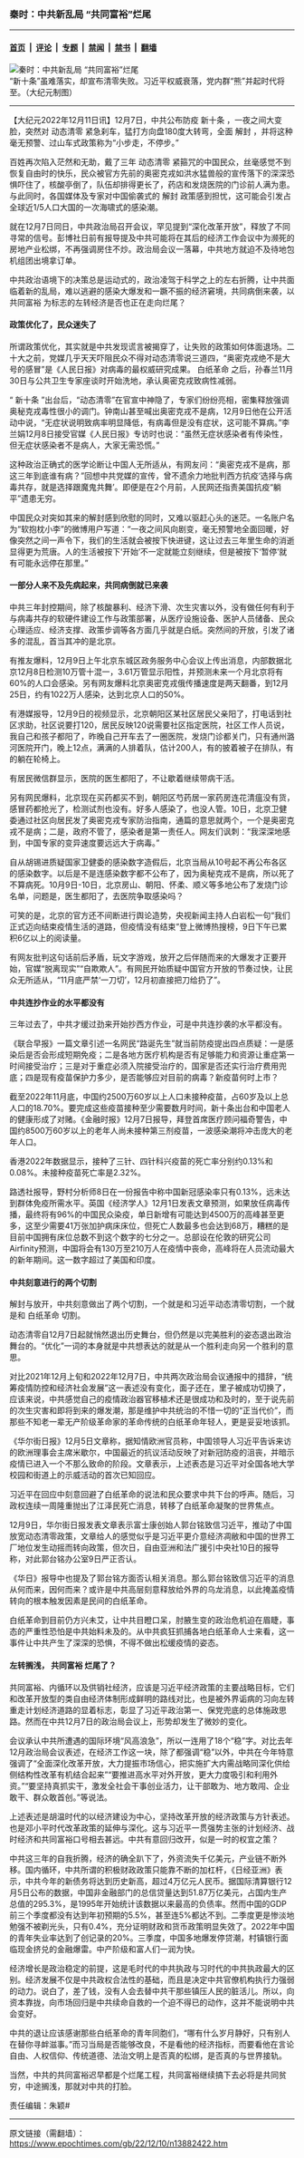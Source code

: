 ### 秦时：中共新乱局 “共同富裕”烂尾

---

#### [首页](../../../..?n13882422) &nbsp;|&nbsp; [评论](../../../../../epoch-comment?n13882422) &nbsp;|&nbsp; [专题](../../../../../epoch-special?n13882422) &nbsp;|&nbsp; [禁闻](../../../../../epoch-news?n13882422) &nbsp;|&nbsp; [禁书](../../../../../books?n13882422) &nbsp;|&nbsp; [翻墙](https://github.com/gfw-breaker/nogfw/blob/master/README.md?n13882422)


<div><img alt="秦时：中共新乱局 “共同富裕”烂尾" class="attachment-djy_600_400 size-djy_600_400 wp-post-image" src="https://i.epochtimes.com/assets/uploads/2022/12/id13881007-cbeb913c0bc0f3d6a1b5635de44f7cfd-600x400.jpg"/>
<div class="caption">
 “新十条”虽难落实，却宣布清零失败。习近平权威衰落，党内群“熊”并起时代将至。（大纪元制图）
</div></div><hr/><div class="post_content" id="artbody" itemprop="articleBody">
 <!-- article content begin -->
 <p>
  【大纪元2022年12月11日讯】12月7日，中共公布防疫
  <ok href="https://www.epochtimes.com/gb/tag/%E6%96%B0%E5%8D%81%E6%9D%A1.html">
   新十条
  </ok>
  ，一夜之间大变脸，突然对
  <ok href="https://www.epochtimes.com/gb/tag/%E5%8A%A8%E6%80%81%E6%B8%85%E9%9B%B6.html">
   动态清零
  </ok>
  紧急刹车，猛打方向盘180度大转弯，全面
  <ok href="https://www.epochtimes.com/gb/tag/%E8%A7%A3%E5%B0%81.html">
   解封
  </ok>
  ，并将这种毫无预警、过山车式政策称为“小步走，不停步。”
 </p>
 <p>
  百姓再次陷入茫然和无助，戴了三年
  <ok href="https://www.epochtimes.com/gb/tag/%E5%8A%A8%E6%80%81%E6%B8%85%E9%9B%B6.html">
   动态清零
  </ok>
  紧箍咒的中国民众，丝毫感觉不到恢复自由时的快乐，民众被官方先前的奥密克戎如洪水猛兽般的宣传落下的深深恐惧吓住了，核酸亭倒了，队伍却排得更长了，药店和发烧医院的门诊前人满为患。与此同时，各国媒体及专家对中国偷袭式的
  <ok href="https://www.epochtimes.com/gb/tag/%E8%A7%A3%E5%B0%81.html">
   解封
  </ok>
  政策感到担忧，这可能会引发占全球近1/5人口大国的一次海啸式的感染潮。
 </p>
 <p>
  就在12月7日同日，中共政治局召开会议，罕见提到“深化改革开放”，释放了不同寻常的信号。彭博社日前有报导提及中共可能将在其后的经济工作会议中为濒死的房地产业松绑，不再强调房住不炒。政治局会议一落幕，中共地方就迫不及待地包机组团出境拿订单。
 </p>
 <p>
  中共政治语境下的决策总是运动式的，政治凌驾于科学之上的左右折腾，让中共面临着新的乱局，难以逃避的感染大爆发和一蹶不振的经济窘境，共同病倒来袭，以
  <ok href="https://www.epochtimes.com/gb/tag/%E5%85%B1%E5%90%8C%E5%AF%8C%E8%A3%95.html">
   共同富裕
  </ok>
  为标志的左转经济是否也正在走向烂尾？
 </p>
 <h4>
  政策优化了，民众迷失了
 </h4>
 <p>
  所谓政策优化，其实就是中共发现谎言被揭穿了，让失败的政策如何体面退场。二十大之前，党媒几乎天天吓阻民众不得对动态清零说三道四，“奥密克戎绝不是大号的感冒”是《人民日报》对病毒的最权威研究成果。
  <ok href="https://www.epochtimes.com/gb/tag/%E7%99%BD%E7%BA%B8%E9%9D%A9%E5%91%BD.html">
   白纸革命
  </ok>
  之后，孙春兰11月30日与公共卫生专家座谈时开始洗地，承认奥密克戎致病性减弱。
 </p>
 <p>
  “
  <ok href="https://www.epochtimes.com/gb/tag/%E6%96%B0%E5%8D%81%E6%9D%A1.html">
   新十条
  </ok>
  ”出台后，“动态清零”在官宣中神隐了，专家们纷纷亮相，密集释放强调奥秘克戎毒性很小的调门。钟南山甚至喊出奥密克戎不是病，12月9日他在公开活动中说，“无症状说明致病率明显降低，有病毒但是没有症状，这可能不算病。”李兰娟12月8日接受官媒《人民日报》专访时也说：“虽然无症状感染者有传染性，但无症状感染者不是病人，大家无需恐慌。”
 </p>
 <p>
  这种政治正确式的医学论断让中国人无所适从，有网友问：“奥密克戎不是病，那这三年到底谁有病？”回想中共党媒的宣传，曾不遗余力地批判西方抗疫‘选择与病毒共存，就是选择跟魔鬼共舞’。即便是在2个月前，人民网还指责美国抗疫“躺平”遗患无穷。
 </p>
 <p>
  中国民众对突如其来的解封感到欣慰的同时，又难以驱赶心头的迷茫。一名账户名为“软抱枕小李”的微博用户写道：“一夜之间风向剧变，毫无预警地全面回暖，好像突然之间一声令下，我们的生活就会被按下快进键，这让过去三年里生命的消逝显得更为荒唐。人的生活被按下‘开始’不一定就能立刻继续，但是被按下‘暂停’就有可能永远停在那里。”
 </p>
 <h4>
  一部分人来不及先病起来，共同病倒就已来袭
 </h4>
 <p>
  中共三年封控期间，除了核酸暴利、经济下滑、次生灾害以外，没有做任何有利于与病毒共存的软硬件建设工作与政策部署，从医疗设施设备、医护人员储备、民众心理适应、经济支撑、政策步调等各方面几乎就是白纸。突然间的开放，引发了诸多的混乱，首当其冲的是北京。
 </p>
 <p>
  有推友爆料，12月9日上午北京东城区政务服务中心会议上传出消息，内部数据北京12月8日检测10万管十混一，3.61万管显示阳性，并预测未来一个月北京将有60%的人口会感染。另有网友爆料北京奥密克戎俄传播速度是两天翻番，到12月25日，约有1022万人感染，达到北京人口的50%。
 </p>
 <p>
  有港媒报导，12月9日的视频显示，北京朝阳区某社区居民父亲阳了，打电话到社区求助，社区说要打120，居民反映120说需要社区指定医院，社区工作人员说，我自己和孩子都阳了，昨晚自己开车去了一圈医院，发烧门诊都关门，只有通州潞河医院开门，晚上12点，满满的人排着队，估计200人，有的披着被子在排队，有的躺在轮椅上。
 </p>
 <p>
  有居民微信群显示，医院的医生都阳了，不让歇着继续带病干活。
 </p>
 <p>
  另有网民爆料，北京现在买药都买不到，朝阳区芍药居一家药房连花清瘟没有货，感冒药都抢光了，检测试剂也没有。好多人感染了，也没人管。10日，北京卫健委通过社区向居民发了奥密克戎专家防治指南，通篇的意思就两个，一个是奥密克戎不是病；二是，政府不管了，感染者是第一责任人。网友们讽刺：“我深深地感到，中国专家的变异速度要远远大于病毒。”
 </p>
 <p>
  自从胡锡进质疑国家卫健委的感染数字造假后，北京当局从10号起不再公布各区的感染数字。以后是不是连感染数字都不公布了，因为奥秘克戎不是病，所以死了不算病死。10月9日-10日，北京房山、朝阳、怀柔、顺义等多地公布了发烧门诊名单，问题是，医生都阳了，去医院争取感染吗？
 </p>
 <p>
  可笑的是，北京的官方还不间断进行舆论造势，央视新闻主持人白岩松一句“我们正式迈向结束疫情生活的道路，但疫情没有结束”登上微博热搜榜，9日下午已累积6亿以上的阅读量。
 </p>
 <p>
  有网友批判这句话前后矛盾，玩文字游戏，放开之后伴随而来的大爆发才正要开始，官媒“脱离现实”“自欺欺人”。有网民开始质疑中国官方开放的节奏过快，让民众无所适从，“11月底严禁‘一刀切’，12月初直接把刀给扔了”。
 </p>
 <h4>
  中共连抄作业的水平都没有
 </h4>
 <p>
  三年过去了，中共才缓过劲来开始抄西方作业，可是中共连抄袭的水平都没有。
 </p>
 <p>
  《联合早报》一篇文章引述一名网民“路诞先生”就当前防疫提出四点质疑：一是感染后是否会形成短期免疫；二是各地方医疗机构是否有足够能力和资源让重症第一时间接受治疗；三是对于重症必须入院接受治疗的，国家是否还实行治疗费用兜底；四是现有疫苗保护力多少，是否能够应对目前的病毒？新疫苗何时上市？
 </p>
 <p>
  截至2022年11月底，中国约2500万60岁以上人口未接种疫苗，占60岁及以上总人口的18.70%。要完成这些疫苗接种至少需要数月时间，新十条出台和中国老人的健康形成了对赌。《金融时报》12月7日报导，拜登首席医疗顾问福奇警告，中国约8500万60岁以上的老年人尚未接种第三剂疫苗，一波感染潮将冲击庞大的老年人口。
 </p>
 <p>
  香港2022年数据显示，接种了三针、四针科兴疫苗的死亡率分别约0.13%和0.08%。未接种疫苗死亡率是2.32%。
 </p>
 <p>
  路透社报导，野村分析师8日在一份报告中称中国新冠感染率只有0.13%，远未达到群体免疫所需水平。英国《经济学人》12月1日发表文章预测，如果放任病毒传播，最终将有96%的中国民众染疫，单日新增有可能达到4500万的高峰甚至更多，这至少需要41万张加护病床床位，但死亡人数最多也会达到68万，糟糕的是目前中国拥有床位总数不到这个数字的七分之一。总部设在伦敦的研究公司Airfinity预测，中国将会有130万至210万人在疫情中丧命，高峰将在人员流动最大的新年期间。这一数字超过了美国和印度。
 </p>
 <h4>
  中共刻意进行的两个切割
 </h4>
 <p>
  解封与放开，中共刻意做出了两个切割，一个就是和习近平动态清零切割，一个就是和
  <ok href="https://www.epochtimes.com/gb/tag/%E7%99%BD%E7%BA%B8%E9%9D%A9%E5%91%BD.html">
   白纸革命
  </ok>
  切割。
 </p>
 <p>
  动态清零自12月7日起就悄然退出历史舞台，但仍然是以完美胜利的姿态退出政治舞台的。“优化”一词的本身就是中共想表达的就是从一个胜利走向另一个胜利的意思。
 </p>
 <p>
  对比2021年12月上旬和2022年12月7日，中共两次政治局会议通报中的措辞，“统筹疫情防控和经济社会发展”这一表述没有变化，面子还在，里子被成功切换了，应该来说，中共感觉自己的疫情政治器官移植术还是很成功和及时的，至于说先前的次生灾害和即将到来的爆发潮，那是维护中共统治的不惜一切的“正当代价”，而那些不知老一辈无产阶级革命家的革命传统的白纸革命年轻人，更是妥妥地该抓。
 </p>
 <p>
  《华尔街日报》12月5日文章称，据知情欧洲官员称，中国领导人习近平告诉来访的欧洲理事会主席米歇尔，中国最近的抗议活动反映了对新冠防疫的沮丧，并暗示疫情已进入一个不那么致命的阶段。文章表示，上述表态是习近平对全国各地大学校园和街道上的示威活动的首次已知回应。
 </p>
 <p>
  习近平在回应中刻意回避了白纸革命的说法和民众要求中共下台的呼声。随后，习政权连续一周隆重抛出了江泽民死亡消息，转移了白纸革命凝聚的世界焦点。
 </p>
 <p>
  12月9日，华尔街日报发表文章表示富士康创始人郭台铭致信习近平，推动了中国放宽动态清零政策，文章给人的感觉似乎是习近平更介意经济凋敝和中国的世界工厂地位发生动摇而转向政策，但次日，自由亚洲和法广援引中央社10日的报导称，对此郭台铭办公室9日严正否认。
 </p>
 <p>
  《华日》报导中也提及了郭台铭方面否认相关消息。那么郭台铭致信习近平的消息从何而来，因何而来？或许是中共高层刻意释放给外界的乌龙消息，以此掩盖疫情转向的根本触发因素是民间的白纸革命。
 </p>
 <p>
  白纸革命到目前仍方兴未艾，让中共目瞪口呆，肘腋生变的政治危机迫在眉睫，事态的严重性恐怕是中共始料未及的。从中共疯狂抓捕各地白纸革命人士来看，这一事件让中共产生了深深的恐惧，不得不做出松缓疫情的姿态。
 </p>
 <h4>
  左转搁浅，
  <ok href="https://www.epochtimes.com/gb/tag/%E5%85%B1%E5%90%8C%E5%AF%8C%E8%A3%95.html">
   共同富裕
  </ok>
  烂尾了？
 </h4>
 <p>
  共同富裕、内循环以及供销社经济，应该是习近平经济政策的主要战略目标，它们和改革开放型的类自由经济体制形成鲜明的路线对比，也是被外界诟病的习向左转重走计划经济道路的显着标志，彰显了习近平政治第一、保党兜底的总体施政思路。然而在中共12月7日的政治局会议上，形势却发生了微妙的变化。
 </p>
 <p>
  会议承认中共所遭遇的国际环境“风高浪急”，所以一连用了18个“稳”字。对比去年12月政治局会议表述，在经济工作这一块，除了都强调“稳”以外，中共在今年特意强调了“全面深化改革开放，大力提振市场信心，把实施扩大内需战略同深化供给侧结构性改革有机结合起来”“要推进高水平对外开放，更大力度吸引和利用外资。”“要坚持真抓实干，激发全社会干事创业活力，让干部敢为、地方敢闯、企业敢干、群众敢首创。”等说法。
 </p>
 <p>
  上述表述是胡温时代的以经济建设为中心，坚持改革开放的经济政策与方针表述。也是邓小平时代改革政策的延伸与深化。这与习近平一贯强势主张的计划经济、战时经济和共同富裕口号相去甚远。中共有意回归改开，似是一时的权宜之策？
 </p>
 <p>
  中共这三年的自我折腾，经济的确全趴下了，外资流失千亿美元，产业链不断外移。国内循环，中共所谓的积极财政政策只能靠不断的加杠杆，《日经亚洲》表示，中共今年的新债务将达到历史新高，超过4万亿元人民币。据国际清算银行12月5日公布的数据，中国非金融部门的总信贷量达到51.87万亿美元，占国内生产总值的295.3%，是1995年开始统计该数据以来最高的负债率。然而中国的GDP前三个季度都没有达到年初预期的5.5%，甚至连5%都达不到。二季度更是惨淡地勉强不被剃光头，只有0.4%，充分证明财政和货币政策明显失效了。2022年中国的青年失业率达到了创记录的20%。三季度，中国多地爆发停贷潮，村镇银行面临现金挤兑的金融爆雷。中产阶级和富人们一润为快。
 </p>
 <p>
  经济增长是政治稳定的前提，这是毛时代的中共执政与习时代的中共执政最大的区别。经济发展不仅是中共政权合法性的基础，而且是决定中共官僚机构执行力强弱的动力。说白了，差了钱，没有人会去替中共干那些镇压人民的脏活儿。所以，向资本靠拢，向市场回归是中共续命自救的一个迫不得已的动作，这并不能说明中共会变好。
 </p>
 <p>
  中共的退让应该感谢那些白纸革命的青年同胞们，“哪有什么岁月静好，只有别人在替你寻衅滋事。”而习当局是否能够改良，不是看他的经济指标，而要看他在言论自由、人权信仰、传统道德、法治文明上是否真的松绑，是否真的与世界接轨。
 </p>
 <p>
  当然，中共的共同富裕迟早都是个烂尾工程，共同富裕继续搞下去必将是共同贫穷，中途搁浅，那就对中共的打脸。
 </p>
 <p>
  责任编辑：朱颖#
 </p>
 <!-- article content end -->
 <div id="below_article_ad">
 </div>
</div>


---

原文链接（需翻墙）：https://www.epochtimes.com/gb/22/12/10/n13882422.htm